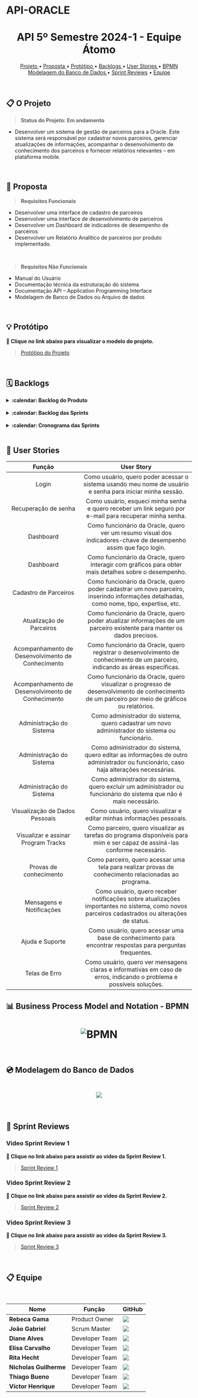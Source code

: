 # API-ORACLE


<h1 align="center">API 5º Semestre 2024-1 - Equipe Átomo</h1>

<p align="center">
  <a href ="#projeto"> Projeto </a>  •
  <a href ="#proposta"> Proposta </a>  • 
  <a href ="#prototipo"> Protótipo </a>  • 
  <a href ="#backlogs"> Backlogs </a> • 
<!--   <a href ="#backlog-das-sprints"> Backlog das Sprints </a> • 
  <a href ="#cronograma-das-sprints"> Cronograma das Sprints </a> -->
  <a href ="#stories"> User Stories </a>  •
  <a href ="#bpmn"> BPMN </a>  
  <br>
  <a href ="#modelagem-banco"> Modelagem do Banco de Dados </a>  •
  <a href ="#review">Sprint Reviews</a>  •
  <a href ="#equipe">Equipe</a>
</p>

<br>

<span id="projeto">
  
## :clipboard: O Projeto

> **Status do Projeto: Em andamento**

- Desenvolver um sistema de gestão de parceiros para a Oracle. Este sistema será responsável por cadastrar novos parceiros, gerenciar atualizações de informações, acompanhar o desenvolvimento de conhecimento dos parceiros e fornecer relatórios relevantes – em plataforma mobile.

<br>

<span id="proposta">
  
## :dart: Proposta

> **Requisitos Funcionais**
- Desenvolver uma interface de cadastro de parceiros
- Desenvolver uma interface de desenvolvimento de parceiros
- Desenvolver um Dashboard de indicadores de desempenho de parceiros
- Desenvolver um Relatório Analítico de parceiros por produto implementado.

<br>
 
> **Requisitos Não Funcionais**
- Manual do Usuário
- Documentação técnica da estruturação do sistema
- Documentação API – Application Programming Interface
- Modelagem de Banco de Dados ou Arquivo de dados

<br>

<span id="prototipo">
  
## :bulb: Protótipo

**:link: Clique no link abaixo para visualizar o modelo do projeto.**  
> [Protótipo do Projeto](https://www.figma.com/file/b7VEZbtTCFxI08IDgGwxoZ/Prot%C3%B3tipo---Oracle?type=design&node-id=0%3A1&mode=design&t=DYwEVPxpygYslksZ-1)

<br>

<span id="backlogs">
  
## 🗓️ Backlogs

<span id="backlog-do-produto">

<details>
  <summary><strong>:calendar: Backlog do Produto</strong></summary>

| Tarefa | Descrição | Prioridade | Status | User Stories |
| --- | --- | --- | --- | --- |
| Login | Sistema de login de usuários | 🟥🟥🟥 | ✅ Finalizada | 🔴 <a href='#login'> User Story 1 </a> |
| Painel Inicial (Dashboard) | Visualização gráfica de dados relevantes e indicadores chave de desempenho | 🟥🟥🟥 | ✅ Finalizada | 🔴 <a href='#dashboard'> User Story 3 </a> |
| Acompanhamento de Desenvolvimento de Conhecimento | Tela para monitorar o conhecimento dos parceiros registrados e visualizar gráficos ou relatórios sobre o progresso | 🟥🟥🟥 | ✅ Finalizada | 🔴 <a href='#acomp_conhec'> User Story 6 </a> |
| Administração do Sistema | Tela para gerenciar administradores ou funcionários do sistema (cadastro, edição, exclusão) | 🟥🟥🟥 | ✅ Finalizada | 🔴 <a href='#adm'> User Story 7 </a> |
| Cadastro de Parceiros | Usuário ‘Funcionário’ cadastra usuário ‘Parceiro’ | 🟨🟨 | ✅ Finalizada | 🔴 <a href='#cad_parc'> User Story 4 </a> |
| Atualização de Parceiros | Usuário ‘Funcionário’ gerencia conta do usuário ‘Parceiro’ | 🟨🟨 | ✅ Finalizada | 🔴 <a href='#updt_parc'> User Story 5 </a> |
| Visualizar e assinar Program Tracks | Usuário ‘Parceiro’ visualiza e assina melhor opção dentro das Program Tracks | 🟨🟨 | ❌ Não iniciado | 🔴 <a href='#program_tracks'> User Story 9 </a> |
| Provas de conhecimento | Usuário ‘Parceiro’ realiza provas de conhecimento | 🟨🟨 | ✅ Finalizada | 🔴 <a href='#provas'> User Story 10 </a> |
| Visualização de dados pessoais | Usuário pode visualizar e editar seus dados pessoais | 🟩 | ❌ Não iniciado | 🔴 <a href='#view_dados'> User Story 8 </a> |
| Recuperação de Senha | Sistema para recuperar sua senha | 🟩 | ❌ Não iniciado | 🔴 <a href='#senha'> User Story 2 </a> |
| Mensagens e Notificações | Mensagens e notificações do sistema | 🟩 | ❌ Não iniciado | 🔴 <a href='#notificacoes'> User Story 11 </a> |
| Ajuda e Suporte | Tela de ajuda e suporte | 🟩 | ❌ Não iniciado | 🔴 <a href='#suporte'> User Story 12 </a> |
| Telas de Erro | Telas de erro do sistema | 🟩 | ❌ Não iniciado | 🔴 <a href='#erro'> User Story 13 </a> |

</details>

<br>

<span id="backlog-das-sprints">

<details>
  <summary><strong>:calendar: Backlog das Sprints</strong></summary>

| Tarefa | Usuário | Descrição | Prioridade | Status | User Stories |
| --- | --- | --- | --- | --- | --- |
| Interface de Login | Geral | Interface para login de usuários | 🟥🟥🟥 | ✅ Finalizada | 🔴 <a href='#login'> User Story 1 </a> |
| Sistema de Login | Geral | Sistema que realiza o login de usuários | 🟥🟥🟥 | ✅ Finalizada | 🔴 <a href='#login'> User Story 1 </a> |
| Interface de cadastro de Administradores/Funcionários | Administrador | Interface onde o Administrador consiga cadastrar um novo Administrador ou Funcionário | 🟥🟥🟥 | ✅ Finalizada | 🔴 <a href='#adm'> User Story 7 </a> |
| Sistema de cadastro de Administradores/Funcionários  | Administrador | Sistema de cadastro de Administrador ou Funcionário | 🟥🟥🟥 | ✅ Finalizada | 🔴 <a href='#adm'> User Story 7 </a> |
| Interface de listagem de Administradores e Funcionários cadastrados | Administrador | Lista onde o Administrador verá todos os Administradores e Funcionários cadastrados | 🟥🟥🟥 | ✅ Finalizada | 🔴 <a href='#adm'> User Story 7 </a> |
| Sistema de listagem de Administradores e Funcionários cadastrados | Administrador | Sistema para listar todos os Administradores e Funcionários cadastrados | 🟥🟥🟥 | ✅ Finalizada | 🔴 <a href='#adm'> User Story 7 </a> |
| Interface de edição e exclusão de Administradores/Funcionários | Administrador | Interface onde o Administrador irá editar ou excluir Administradores ou Funcionários | 🟥🟥🟥 | ✅ Finalizada | 🔴 <a href='#adm'> User Story 7 </a> |
| Sistema de edição de Administradores/Funcionários  | Administrador | Sistema de edição de Administradores e Funcionários | 🟥🟥🟥 | ✅ Finalizada | 🔴 <a href='#adm'> User Story 7 </a> |
| Sistema de exclusão de Administradores/Funcionários  | Administrador | Sistema de exclusão de Administradores e Funcionários | 🟥🟥🟥 | ✅ Finalizada | 🔴 <a href='#adm'> User Story 7 </a> |
| Interface de Cadastro de Parceiros  | Funcionário Oracle | Interface onde o Funcionário irá cadastrar um Parceiro | 🟥🟥🟥 | ✅ Finalizada | 🔴 <a href='#cad_parc'> User Story 4 </a> |
| Sistema de Cadastro de Parceiros  | Funcionário Oracle | Sistema de cadastro de Parceiros | 🟥🟥🟥 | ✅ Finalizada | 🔴 <a href='#cad_parc'> User Story 4 </a> |
| Interface de Atualização e Exclusão de Parceiros  | Funcionário Oracle | Interface onde o Funcionário irá editar ou excluir Parceiros Registrados | 🟥🟥🟥 | ✅ Finalizada | 🔴 <a href='#updt_parc'> User Story 5 </a> |
| Sistema de Atualização de Parceiros  | Funcionário Oracle | Sistema para atualização de Parceiros Registrados | 🟥🟥🟥 | ✅ Finalizada | 🔴 <a href='#updt_parc'> User Story 5 </a> |
| Sistema de Exclusão de Parceiros | Funcionário Oracle | Sistema para exclusão de Parceiros Registrados | 🟥🟥🟥 | ✅ Finalizada | 🔴 <a href='#updt_parc'> User Story 5 </a> |
| Interface para monitorar o desenvolvimento de conhecimento dos parceiros  | Funcionário Oracle | Interface onde o Funcionário poderá acompanhar o progresso de conhecimento dos Parceiros Registrados | 🟥🟥🟥 | ✅ Finalizada | 🔴 <a href='#acomp_conhec'> User Story 6 </a> |
| Sistema para monitorar o desenvolvimento de conhecimento dos parceiros  | Funcionário Oracle | Sistema que retorna os dados de desenvolvimento de conhecimento dos Parceiros Registrados | 🟥🟥🟥 | ✅ Finalizada | 🔴 <a href='#acomp_conhec'> User Story 6 </a> |
| Sistema para retorno de dados para gráficos ou relatórios que mostram o progresso  | Funcionário Oracle | Sistema que retorna dados dos Parceiros Registrados para elaboração de gráficos e relatórios | 🟥🟥🟥 | ✅ Finalizada | 🔴 <a href='#acomp_conhec'> User Story 6 </a> |
| Interface para visualização de progresso de desenvolvimento  | Parceiro Registrado | Interface onde o Parceiro poderá visualizar seu progresso | 🟨🟨 | ❌ Não iniciado | 🔴 <a href='#dashboard'> User Story 3 </a> |
| Sistema de amostra de dados de progresso de desenvolvimento  | Parceiro Registrado | Sistema que coleta os dados de progresso do Parceiro | 🟨🟨 | ❌ Não iniciado | 🔴 <a href='#dashboard'> User Story 3 </a> |
| Interface para visualização e seleção de Program Tasks  | Parceiro Registrado | Interface para visualização e seleção de planos | 🟨🟨 | ❌ Não iniciado | 🔴 <a href='#program_tracks'> User Story 9 </a> |
| Sistema para seleção de Program Tasks  | Parceiro Registrado | Sistema para seleção de planos | 🟨🟨 | ❌ Não iniciado | 🔴 <a href='#program_tracks'> User Story 9 </a> |
| Interface de Recuperação de Senha | Geral | Interface para recuperação de senha de usuário | 🟩 | ❌ Não iniciado | 🔴 <a href='#senha'> User Story 2 </a> |
| Sistema de Recuperação de Senha | Geral | Sistema de recuperação de senha do usuário | 🟩 | ❌ Não iniciado | 🔴 <a href='#senha'> User Story 2 </a> |
| Interface de Visualização e Edição de Dados Pessoais | Geral | Interface onde o usuário poderá editar seus dados pessoais básicos | 🟩 | ❌ Não iniciado | 🔴 <a href='#view_dados'> User Story 8 </a> |
| Sistema de Visualização e Edição de Dados Pessoais | Geral | Sistema para editar dados pessoais básicos do usuário | 🟩 | ❌ Não iniciado | 🔴 <a href='#view_dados'> User Story 8 </a> |
| Mensagens e Notificações | Geral | Sistema de mensagens e notificações | 🟩 | ❌ Não iniciado | 🔴 <a href='#notificacoes'> User Story 11 </a> |
| Ajuda e Suporte | Geral | Interface de Ajuda e Suporte | 🟩 | ❌ Não iniciado | 🔴 <a href='#suporte'> User Story 12 </a> |
| Telas de Erro | Geral | Interfaces de erros do sistema | 🟩 | ❌ Não iniciado | 🔴 <a href='#erro'> User Story 13 </a> |
| Interface para realização de provas de conhecimento  | Parceiro Registrado | Interface onde o Parceiro Registrado irá realizar testes de conhecimento | 🟩 | ✅ Finalizada | 🔴 <a href='#provas'> User Story 10 </a> |
| Sistema para medição de conhecimento através de provas  | Parceiro Registrado | Sistema que irá medir o conhecimento do parceiro a partir dos testes realizados | 🟩 | ✅ Finalizada | 🔴 <a href='#provas'> User Story 10 </a> |

</details>

<br>

<span id="cronograma-das-sprints">

<details>
  <summary><strong>:calendar: Cronograma das Sprints</strong></summary>

<h3>1ª Sprint</h3>

| Tarefa | Usuário | Descrição | Prioridade | Status |
| --- | --- | --- | --- | --- |
| Interface de Login | Geral | Interface para login de usuários | 🟥🟥🟥 | ✅ Finalizada |
| Sistema de Login | Geral | Sistema que realiza o login de usuários | 🟥🟥🟥 | ✅ Finalizada |
| Interface de cadastro de Administradores/Funcionários | Administrador | Interface onde o Administrador consiga cadastrar um novo Administrador ou Funcionário | 🟥🟥🟥 | ✅ Finalizada |
| Sistema de cadastro de Administradores/Funcionários  | Administrador | Sistema de cadastro de Administrador ou Funcionário | 🟥🟥🟥 | ✅ Finalizada |
| Interface de listagem de Administradores e Funcionários cadastrados | Administrador | Lista onde o Administrador verá todos os Administradores e Funcionários cadastrados | 🟥🟥🟥 | ✅ Finalizada |
| Sistema de listagem de Administradores e Funcionários cadastrados | Administrador | Sistema para listar todos os Administradores e Funcionários cadastrados | 🟥🟥🟥 | ✅ Finalizada |
| Interface de Cadastro de Parceiros  | Funcionário Oracle | Interface onde o Funcionário irá cadastrar um Parceiro | 🟥🟥🟥 | ✅ Finalizada |
| Sistema de Cadastro de Parceiros  | Funcionário Oracle | Sistema de cadastro de Parceiros | 🟥🟥🟥 | ✅ Finalizada |

<h1> </h1>

<h3>2ª Sprint</h3>

| Tarefa | Usuário | Descrição | Prioridade | Status |
| --- | --- | --- | --- | --- |
| Interface para monitorar o desenvolvimento de conhecimento dos parceiros  | Funcionário Oracle | Interface onde o Funcionário poderá acompanhar o progresso de conhecimento dos Parceiros Registrados | 🟥🟥🟥 | ✅ Finalizada |
| Sistema para retorno de dados para gráficos ou relatórios que mostram o progresso  | Funcionário Oracle | Sistema que retorna dados dos Parceiros Registrados para elaboração de gráficos e relatórios | 🟥🟥🟥 | ✅ Finalizada |
| Interface de Atualização e Exclusão de Parceiros  | Funcionário Oracle | Interface onde o Funcionário irá editar ou excluir Parceiros Registrados | 🟥🟥🟥 | ✅ Finalizada |
| Sistema de Atualização de Parceiros  | Funcionário Oracle | Sistema para atualização de Parceiros Registrados | 🟥🟥🟥 | ✅ Finalizada |
| Sistema de Exclusão de Parceiros  | Funcionário Oracle | Sistema para exclusão de Parceiros Registrados | 🟥🟥🟥 | ✅ Finalizada |
| Interface para realização de provas de conhecimento  | Parceiro Registrado | Interface onde o Parceiro Registrado irá realizar testes de conhecimento | 🟨🟨 | ✅ Finalizada |
| Sistema para medição de conhecimento através de provas  | Parceiro Registrado | Sistema que irá medir o conhecimento do parceiro a partir dos testes realizados | 🟨🟨 | ✅ Finalizada |

<h1> </h1>

<h3>3ª Sprint</h3>

| Tarefa | Usuário | Descrição | Prioridade | Status |
| --- | --- | --- | --- | --- |
| Interface de edição e exclusão de Administradores/Consultores | Administrador | Interface onde o Administrador irá editar ou excluir Administradores ou Consultores | 🟥🟥🟥 | ✅ Finalizada |
| Sistema de edição e exclusão de Administradores/Consultores | Administrador | Sistema de edição e exclusão de Administradores e Consultores | 🟥🟥🟥 | ✅ Finalizada |
| Sistema para retorno de dados para gráficos ou relatórios que mostram o progresso  | Consultor de Aliança | Sistema que retorna dados dos Parceiros Registrados para elaboração de gráficos e relatórios | 🟥🟥🟥 | ✅ Finalizada |
| Interface para visualização de Program Tracks  | Consultor de Aliança | Interface para visualização do desenvolvimento de planos | 🟨🟨 | ✅ Finalizada |
| Sistema para visualização de Program Tracks  | Consultor de Aliança | Sistema para visualização do desenvolvimento de planos | 🟨🟨 | ✅ Finalizada |
| Interface para visualização de expertises dos parceiros | Consultor de Aliança | Interface para visualização do desenvolvimento de expertises dos Parceiros | 🟨🟨 | ✅ Finalizada |
| Sistema para visualização de expertises dos parceiros | Consultor de Aliança | Sistema que retorna os dados de desenvolvimento de expertises dos Parceiros | 🟨🟨 | ✅ Finalizada |
| Interface para seleção de qualificações dos parceiros | Consultor de Aliança | Interface para visualização dos qualificadores de especialização | 🟨🟨 | ✅ Finalizada |
| Sistema de seleção de qualificações dos parceiros | Consultor de Aliança | Sistema para seleção dos qualificadores de especialização | 🟨🟨 | ✅ Finalizada |

<h1> </h1>

<h3>4ª Sprint</h3>

| Tarefa | Usuário | Descrição | Prioridade | Status |
| --- | --- | --- | --- | --- |
| Interface para visualização de progresso de desenvolvimento  | Parceiro Registrado | Interface onde o Parceiro poderá visualizar seu progresso | 🟨🟨 | ❌ Não iniciado |
| Sistema de amostra de dados de progresso de desenvolvimento  | Parceiro Registrado | Sistema que coleta os dados de progresso do Parceiro | 🟨🟨 | ❌ Não iniciado |
| Interface de Recuperação de Senha | Geral | Interface para recuperação de senha de usuário | 🟩 | ❌ Não iniciado |
| Sistema de Recuperação de Senha | Geral | Sistema de recuperação de senha do usuário | 🟩 | ❌ Não iniciado |
| Mensagens e Notificações | Geral | Sistema de mensagens e notificações | 🟩 | ❌ Não iniciado |
| Ajuda e Suporte | Geral | Interface de Ajuda e Suporte | 🟩 | ❌ Não iniciado |
| Telas de Erro | Geral |  | 🟩 | ❌ Não iniciado |

<h1> </h1>

</details>

<br>

<span id="stories">

## 📖 User Stories

|          Função           |                     User Story                      |
| :-------------------: | :----------------------------------------------------------: |
| Login<a id='login'></a> |Como usuário, quero poder acessar o sistema usando meu nome de usuário e senha para iniciar minha sessão.|
| Recuperação de senha<a id='senha'></a> |Como usuário, esqueci minha senha e quero receber um link seguro por e-mail para recuperar minha senha.|
| Dashboard<a id='dashboard'></a> |Como funcionário da Oracle, quero ver um resumo visual dos indicadores-chave de desempenho assim que faço login.|
| Dashboard |Como funcionário da Oracle, quero interagir com gráficos para obter mais detalhes sobre o desempenho.|
| Cadastro de Parceiros<a id='cad_parc'></a> |Como funcionário da Oracle, quero poder cadastrar um novo parceiro, inserindo informações detalhadas, como nome, tipo, expertise, etc.|
| Atualização de Parceiros<a id='updt_parc'></a> |Como funcionário da Oracle, quero poder atualizar informações de um parceiro existente para manter os dados precisos.| 
| Acompanhamento de Desenvolvimento de Conhecimento<a id='acomp_conhec'></a> |Como funcionário da Oracle, quero registrar o desenvolvimento de conhecimento de um parceiro, indicando as áreas específicas.| 
| Acompanhamento de Desenvolvimento de Conhecimento |Como funcionário da Oracle, quero visualizar o progresso de desenvolvimento de conhecimento de um parceiro por meio de gráficos ou relatórios.| 
| Administração do Sistema<a id='adm'></a> |Como administrador do sistema, quero cadastrar um novo administrador do sistema ou funcionário.|
| Administração do Sistema |Como administrador do sistema, quero editar as informações de outro administrador ou funcionário, caso haja alterações necessárias.|
| Administração do Sistema |Como administrador do sistema, quero excluir um administrador ou funcionário do sistema que não é mais necessário. |
| Visualização de Dados Pessoais<a id="view_dados"></a> |Como usuário, quero visualizar e editar minhas informações pessoais.|
| Visualizar e assinar Program Tracks<a id='program_tracks'></a> |Como parceiro, quero visualizar as tarefas do programa disponíveis para mim e ser capaz de assiná-las conforme necessário.|
| Provas de conhecimento<a id='provas'></a> |Como parceiro, quero acessar uma tela para realizar provas de conhecimento relacionadas ao programa.|
| Mensagens e Notificações<a id='notificacoes'></a> |Como usuário, quero receber notificações sobre atualizações importantes no sistema, como novos parceiros cadastrados ou alterações de status.
| Ajuda e Suporte<a id='suporte'></a> |Como usuário, quero acessar uma base de conhecimento para encontrar respostas para perguntas frequentes.|
| Telas de Erro<a id='erro'></a> |Como usuário, quero ver mensagens claras e informativas em caso de erros, indicando o problema e possíveis soluções.|

<span id="bpmn">
  
## 📊 Business Process Model and Notation - BPMN

<h1 align="center"><img src="https://github.com/atomofatec/API-ORACLE/blob/main/images/bpmn_gestao_parceiros.jpeg" alt="BPMN"/></h1> 

<br>

<span id="modelagem-banco">

## :cd: Modelagem do Banco de Dados

<h1 align="center"><img src="https://github.com/atomofatec/API-ORACLE/blob/main/images/modelagem-banco-oracle.png" /></h1> 

<br>


<span id="review">

## :camera_flash: Sprint Reviews

<h3>Video Sprint Review 1</h3>

**:link: Clique no link abaixo para assistir ao vídeo da Sprint Review 1.**
> [Sprint Review 1](https://youtu.be/E-qonM5LjsU)

<h3>Video Sprint Review 2</h3>

**:link: Clique no link abaixo para assistir ao vídeo da Sprint Review 2.**  
> [Sprint Review 2](https://youtu.be/7yYgfctTehE?si=xYAm-Pi1il6MXkVW)

<h3>Video Sprint Review 3</h3>

**:link: Clique no link abaixo para assistir ao vídeo da Sprint Review 3.**  
> [Sprint Review 3](https://youtu.be/tCLMGbH-DMo)

<!--<h3>Video Sprint Review 4</h3>

**:link: Clique no link abaixo para assistir ao vídeo da Sprint Review 4.**  
> [Sprint Review 4]() -->

<!-- //
<span id="produto">

## :package: Produto

<h3>1ª Sprint - 13/03 a 02/04</h3>

<!-- //

<br>

<h3>2ª Sprint - 03/04 a 23/04</h3>

//
  
<br>

<h3>3ª Sprint - 24/04 a 14/05</h3>

//
  
<br>

<h3>4ª Sprint - 15/05 a 04/06</h3>

// -->
  
<br>

<span id="equipe">
  
  ## :clipboard: Equipe

<br>

|Nome|Função|GitHub|
| -------- |-------- |-------- |
|**Rebeca Gama**|Product Owner|[![](https://bit.ly/3f9Xo0P)](https://github.com/RebecaGama)|
|**João Gabriel**|Scrum Master|[![](https://bit.ly/3f9Xo0P)](https://github.com/JoaoGRMira)|
|**Diane Alves**|Developer Team|[![](https://bit.ly/3f9Xo0P)](https://github.com/Diane-Moreno)|
|**Elisa Carvalho**|Developer Team|[![](https://bit.ly/3f9Xo0P)](https://github.com/elisadsc)|
|**Rita Hecht**|Developer Team|[![](https://bit.ly/3f9Xo0P)](https://github.com/ritahecht)|
|**Nicholas Guilherme**|Developer Team|[![](https://bit.ly/3f9Xo0P)](https://github.com/NicholasGui29)|
|**Thiago Bueno**|Developer Team|[![](https://bit.ly/3f9Xo0P)](https://github.com/TjBueno)|
|**Víctor Henrique**|Developer Team|[![](https://bit.ly/3f9Xo0P)](https://github.com/ViktorHenrique)|
